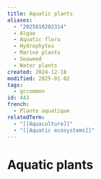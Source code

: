```yaml
---
title: Aquatic plants
aliases:
  - "2025010202314"
  - Algae
  - Aquatic flora
  - Hydrophytes
  - Marine plants
  - Seaweed
  - Water plants
created: 2024-12-18
modified: 2025-01-02
tags:
  - gccommon
id: 443
french:
  - Plante aquatique
relatedTerm:
  - "[[Aquaculture]]"
  - "[[Aquatic ecosystems]]"
---
```

# Aquatic plants
